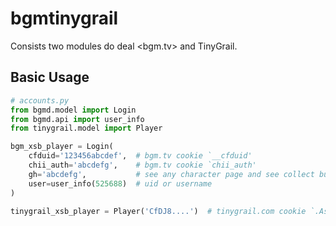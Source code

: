 # bgmtinygrail

Consists two modules do deal <bgm.tv> and TinyGrail.

## Basic Usage

```python
# accounts.py
from bgmd.model import Login
from bgmd.api import user_info
from tinygrail.model import Player

bgm_xsb_player = Login(
    cfduid='123456abcdef',  # bgm.tv cookie `__cfduid'
    chii_auth='abcdefg',    # bgm.tv cookie `chii_auth'
    gh='abcdefg',           # see any character page and see collect button URL `gh' params
    user=user_info(525688)  # uid or username
)

tinygrail_xsb_player = Player('CfDJ8....')  # tinygrail.com cookie `.AspNetCore.Identity.Application'
```
